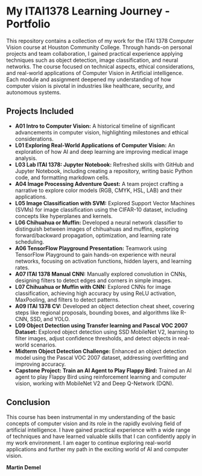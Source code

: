 # My ITAI1378 Learning Journey - Portfolio

This repository contains a collection of my work for the ITAI 1378 Computer Vision course at Houston Community College. Through hands-on personal projects and team collaboration, I gained practical experience applying techniques such as object detection, image classification, and neural networks. The course focused on technical aspects, ethical considerations, and real-world applications of Computer Vision in Artificial intelligence. Each module and assignment deepened my understanding of how computer vision is pivotal in industries like healthcare, security, and autonomous systems.

## Projects Included

* **A01 Intro to Computer Vision:**  A historical timeline of significant advancements in computer vision, highlighting milestones and ethical considerations.
* **L01 Exploring Real-World Applications of Computer Vision:** An exploration of how AI and deep learning are improving medical image analysis.
* **L03 Lab ITAI 1378: Jupyter Notebook:**  Refreshed skills with GitHub and Jupyter Notebook, including creating a repository, writing basic Python code, and formatting markdown cells.
* **A04 Image Processing Adventure Quest:** A team project crafting a narrative to explore color models (RGB, CMYK, HSL, LAB) and their applications.
* **L05 Image Classification with SVM:** Explored Support Vector Machines (SVMs) for image classification using the CIFAR-10 dataset, including concepts like hyperplanes and kernels.
* **L06 Chihuahua or Muffin:** Developed a neural network classifier to distinguish between images of chihuahuas and muffins, exploring forward/backward propagation, optimization, and learning rate scheduling.
* **A06 TensorFlow Playground Presentation:**  Teamwork using TensorFlow Playground to gain hands-on experience with neural networks, focusing on activation functions, hidden layers, and learning rates.
* **A07 ITAI 1378 Manual CNN:**  Manually explored convolution in CNNs, designing filters to detect edges and corners in simple images.
* **L07 Chihuahua or Muffin with CNN:**  Explored CNNs for image classification, achieving high accuracy by using ReLU activation, MaxPooling, and filters to detect patterns.
* **A09 ITAI 1378 CV:** Developed an object detection cheat sheet, covering steps like regional proposals, bounding boxes, and algorithms like R-CNN, SSD, and YOLO.
* **L09 Object Detection using Transfer learning and Pascal VOC 2007 Dataset:**  Explored object detection using SSD MobileNet V2, learning to filter images, adjust confidence thresholds, and detect objects in real-world scenarios.
* **Midterm Object Detection Challenge:** Enhanced an object detection model using the Pascal VOC 2007 dataset, addressing overfitting and improving accuracy.
* **Capstone Project: Train an AI Agent to Play Flappy Bird:** Trained an AI agent to play Flappy Bird using reinforcement learning and computer vision, working with MobileNet V2 and Deep Q-Network (DQN).

## Conclusion

This course has been instrumental in my understanding of the basic concepts of computer vision and its role in the rapidly evolving field of artificial intelligence. I have gained practical experience with a wide range of techniques and have learned valuable skills that I can confidently apply in my work environment. I am eager to continue exploring real-world applications and further my path in the exciting world of AI and computer vision.

**Martin Demel**
